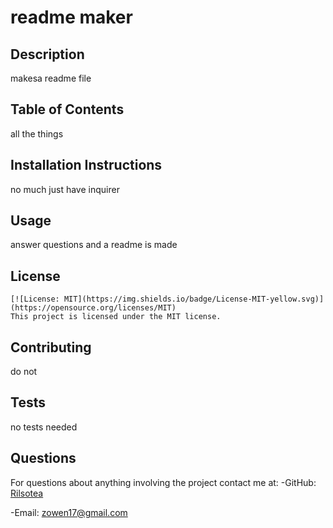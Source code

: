 # readme maker
    
## Description
makesa readme file
    
## Table of Contents
all the things
    
## Installation Instructions
no much just have inquirer
    
## Usage
answer questions and a readme is made
    
## License
    [![License: MIT](https://img.shields.io/badge/License-MIT-yellow.svg)](https://opensource.org/licenses/MIT)
    This project is licensed under the MIT license.
    
## Contributing
do not
    
## Tests
no tests needed
    
## Questions
For questions about anything involving the project contact me at:
-GitHub: [Rilsotea](https://github.com/Rilsotea)

-Email: zowen17@gmail.com